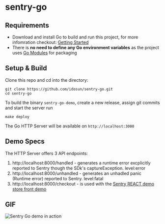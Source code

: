 # sentry-go

## Requirements
- Download and install Go to build and run this project, for more infomration checkout:
[Getting Started](https://golang.org/doc/install)
- There is **no need to define any Go environment variables** as the project uses [Go Modules](https://github.com/golang/go/wiki/Modules) for packaging

## Setup & Build
Clone this repo and cd into the directory:

```
git clone https://github.com/idosun/sentry-go.git
cd sentry-go
```

To build the binary `sentry-go-demo`, create a new release, assign git commits and start the server run
```
make deploy
```

The Go HTTP Server will be available on  `http://localhost:3000`

## Demo Specs

The HTTP Server offers 3 API endpoints:
1. http://localhost:8000/handled - generates a runtime error excplicitly reported to Sentry though the SDk's captureException. level:error
2. http://localhost:8000/unhandled - generates an unhadled panic (Runtime error) reported to Sentry. level:fatal
3. http://localhost:8000/checkout - is used with the [Sentry REACT demo store front demo](https://github.com/sentry-demos/react)

## GIF
![Sentry Go demo in action](sentry-go-demo.gif)
